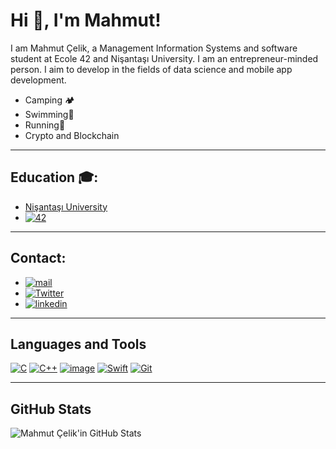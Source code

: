 # Hi 👋, I'm Mahmut!

I am Mahmut Çelik, a Management Information Systems and software student at Ecole 42 and Nişantaşı University.
I am an entrepreneur-minded person. I aim to develop in the fields of data science and mobile app development.
- Camping 🏕️
- Swimming🌊
- Running🥾
- Crypto and Blockchain 

---
## Education 🎓:
- [Nişantaşı University](https://www.nisantasi.edu.tr/)
- [![42](https://r.resimlink.com/PKZ3iJ1fFO.png)](https://www.42network.org/)
---
## Contact:
- [![mail](https://r.resimlink.com/kx2g1lwLfTs.png)](mahmut53celik@gmail.com)
- [![Twitter](https://r.resimlink.com/OdkHDN_SaZsu.png)](https://twitter.com/mahmutceelikk)
- [![linkedin](https://r.resimlink.com/fqO5rFa.png)](https://www.linkedin.com/in/mahmutceelik/)
---
## Languages and Tools
[![C](https://r.resimlink.com/YNpbTKtH.png)](https://resimlink.com/YNpbTKtH)
[![C++](https://r.resimlink.com/mNn98.png)](https://resimlink.com/mNn98)
[![image](https://r.resimlink.com/3Cx_yZk.png)](https://resimlink.com/3Cx_yZk)
[![Swift](https://r.resimlink.com/08Uglx.png)](https://resimlink.com/08Uglx)
[![Git](https://r.resimlink.com/U8iCscVX.png)](https://resimlink.com/U8iCscVX)

---
## GitHub Stats
![Mahmut Çelik'in GitHub Stats](https://github-readme-stats.vercel.app/api?username=mahmutceelik&show_icons=true&theme=radical)

